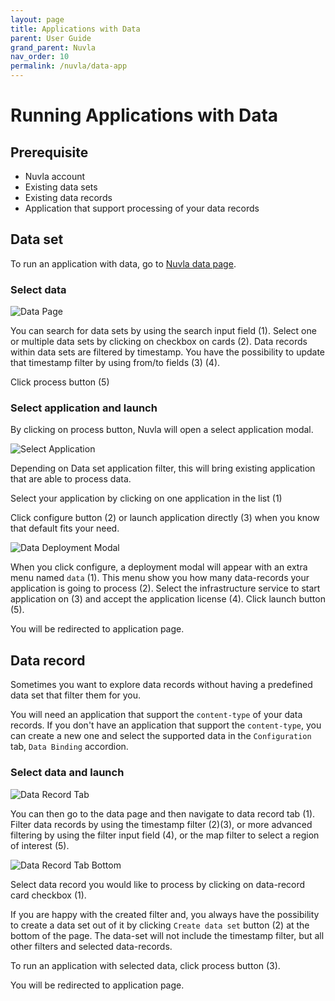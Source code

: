 ```yaml
---
layout: page
title: Applications with Data
parent: User Guide
grand_parent: Nuvla
nav_order: 10
permalink: /nuvla/data-app
---
```


# Running Applications with Data

## Prerequisite

- Nuvla account
- Existing data sets
- Existing data records 
- Application that support processing of your data records 

## Data set

To run an application with data, go to [Nuvla data page](https://nuvla.io/ui/data).

### Select data

![Data Page](/assets/img/data-page.png)

You can search for data sets by using the search input field (1).
Select one or multiple data sets by clicking on checkbox on cards (2).
Data records within data sets are filtered by timestamp. You have the
possibility to update that timestamp filter by using from/to fields (3) (4).

Click process button (5)

### Select application and launch

By clicking on process button, Nuvla will open a select application modal.

![Select Application](/assets/img/data-select-app.png)

Depending on Data set application filter, this will bring existing application that are able to process data.

Select your application by clicking on one application in the list (1)

Click configure button (2) or launch application directly (3) when you know that default fits your need.

![Data Deployment Modal](/assets/img/data-deployment-modal.png)

When you click configure, a deployment modal will appear with an extra menu named `data` (1). This menu show you how many data-records your application is going to process (2). Select the infrastructure service to start application on (3) and accept the application license (4). Click launch button (5).

You will be redirected to application page.


## Data record

Sometimes you want to explore data records without having a predefined data set that filter them for you.

You will need an application that support the `content-type` of your data records. If you don't have an application
that support the `content-type`, you can create a new one and select the supported data in the `Configuration` tab, `Data Binding` accordion.

### Select data and launch

![Data Record Tab](/assets/img/data-record.png)

You can then go to the data page and then navigate to data record tab (1). 
Filter data records by using the timestamp filter (2)(3), or more advanced filtering by using the filter input field (4), or the map filter to select a region of interest (5).

![Data Record Tab Bottom](/assets/img/data-record-bottom.png)

Select data record you would like to process by clicking on data-record card checkbox (1).

If you are happy with the created filter and, you always have the possibility to create a data set out of it by clicking `Create data set` button (2) at the bottom of the page. The data-set will not include the timestamp filter, but all other filters and selected data-records.

To run an application with selected data, click process button (3).

You will be redirected to application page.

